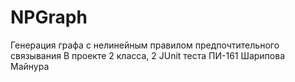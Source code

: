 # NPGraph
Генерация графа с нелинейным правилом предпочтительного связывания В проекте 2 класса, 2 JUnit теста ПИ-161 Шарипова Майнура

